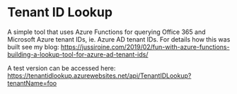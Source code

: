 # Tenant ID Lookup
A simple tool that uses Azure Functions for querying Office 365 and Microsoft Azure tenant IDs, ie. Azure AD tenant IDs. For details how this was built see my blog: https://jussiroine.com/2019/02/fun-with-azure-functions-building-a-lookup-tool-for-azure-ad-tenant-ids/

A test version can be accessed here: https://tenantidlookup.azurewebsites.net/api/TenantIDLookup?tenantName=foo
